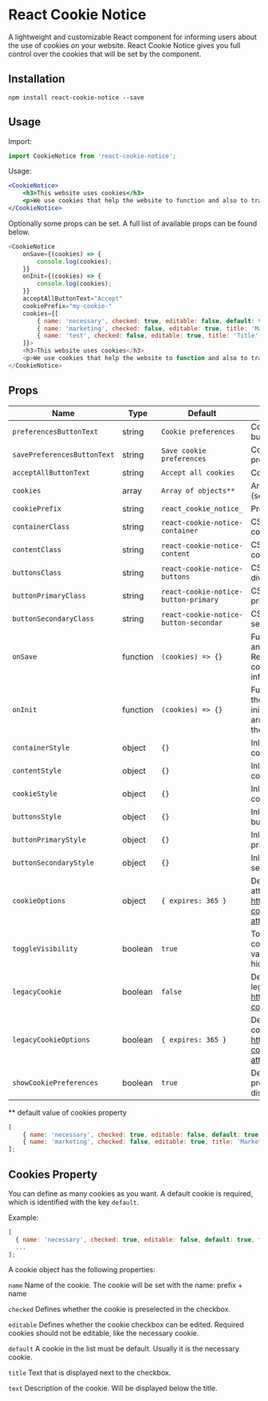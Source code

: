 # React Cookie Notice

A lightweight and customizable React component for informing users about the use of cookies on your website.
React Cookie Notice gives you full control over the cookies that will be set by the component.

## Installation

```shell
npm install react-cookie-notice --save
```

## Usage

Import:

```js
import CookieNotice from 'react-cookie-notice';
```

Usage:

```jsx
<CookieNotice>
    <h3>This website uses cookies</h3>
    <p>We use cookies that help the website to function and also to track how you interact with it. We will only use the cookies if you consent to it by clicking on "Accept all cookies". You can also manage individual cookie preferences.</p>
</CookieNotice>
```

Optionally some props can be set. A full list of available props can be found below.

```js
<CookieNotice
    onSave={(cookies) => {
        console.log(cookies);
    }}
    onInit={(cookies) => {
        console.log(cookies);
    }}
    acceptAllButtonText="Accept"
    cookiePrefix="my-cookie-"
    cookies={[
        { name: 'necessary', checked: true, editable: false, default: true, title: 'Essential', text: 'Essential cookies enable basic functions and are necessary for the proper function of the website. The website cannot function properly without these cookies.' },
        { name: 'marketing', checked: false, editable: true, title: 'Marketing', text: 'Marketing cookies are used to track visitors across websites. They are used by third-party advertisers or publishers to display personalized ads.' },
        { name: 'test', checked: false, editable: true, title: 'Title', text: 'Lorem ipsum dolor sit amet.' }
    ]}>
    <h3>This website uses cookies</h3>
    <p>We use cookies that help the website to function and also to track how you interact with it. We will only use the cookies if you consent to it by clicking on "Accept all cookies". You can also manage individual cookie preferences.</p>
</CookieNotice>
```

## Props

| Name                        | Type     | Default                               | Description                                                                                                        |
| --------------------------- | -------- | ------------------------------------- | ------------------------------------------------------------------------------------------------------------------ |
| `preferencesButtonText`     | string   | `Cookie preferences`                  | Content of preferences button.                                                                                     |
| `savePreferencesButtonText` | string   | `Save cookie preferences`             | Content of save preferences button.                                                                                |
| `acceptAllButtonText`       | string   | `Accept all cookies`                  | Content of accept button.                                                                                          |
| `cookies`                   | array    | `Array of objects**`                  | Array of available cookies (see Cookies Property).                                                                 |
| `cookiePrefix`              | string   | `react_cookie_notice_`                | Prefix of the cookie name.                                                                                         |
| `containerClass`            | string   | `react-cookie-notice-container`       | CSS classes of the container div.                                                                                  |
| `contentClass`              | string   | `react-cookie-notice-content`         | CSS classes of the content div.                                                                                    |
| `buttonsClass`              | string   | `react-cookie-notice-buttons`         | CSS classes of the button div.                                                                                     |
| `buttonPrimaryClass`        | string   | `react-cookie-notice-button-primary`  | CSS classes of the primary button.                                                                                 |
| `buttonSecondaryClass`      | string   | `react-cookie-notice-button-secondar` | CSS classes of the secondary button.                                                                               |
| `onSave`                    | function | `(cookies) => {}`                     | Function to be called after any cookie is set. Receives an array of all cookies and their informations.            |
| `onInit`                    | function | `(cookies) => {}`                     | Function to be called after the component is initialized. Receives an array of all cookies and their informations. |
| `containerStyle`            | object   | `{}`                                  | Inline styling for the container div.                                                                              |
| `contentStyle`              | object   | `{}`                                  | Inline styling for the content div.                                                                                |
| `cookieStyle`               | object   | `{}`                                  | Inline styling for the cookie div.                                                                                 |
| `buttonsStyle`              | object   | `{}`                                  | Inline styling for the buttons div.                                                                                |
| `buttonPrimaryStyle`        | object   | `{}`                                  | Inline styling for the primary button.                                                                             |
| `buttonSecondaryStyle`      | object   | `{}`                                  | Inline styling for the secondary button.                                                                           |
| `cookieOptions`             | object   | `{ expires: 365 }`                    | Defines additional cookie attributes. See: https://github.com/js-cookie/js-cookie#cookie-attributes                |
| `toggleVisibility`          | boolean  | `true`                                | Toggles the display of the cookie notice. Change value of toggleVisibility to hide or show.                        |
| `legacyCookie`              | boolean  | `false`                               | Defines whether the legacy cookie is set. See: https://web.dev/samesite-cookie-recipes/                            |
| `legacyCookieOptions`       | boolean  | `{ expires: 365 }`                    | Defines additional legacy cookie attributes. See: https://github.com/js-cookie/js-cookie#cookie-attributes         |
| `showCookiePreferences`     | boolean  | `true`                                | Defines whether the preferences button is displayed.                                                               |

\*\* default value of cookies property

```js
[
    { name: 'necessary', checked: true, editable: false, default: true, title: 'Essential', text: '...' },
    { name: 'marketing', checked: false, editable: true, title: 'Marketing', text: '...' }
];
```

## Cookies Property

You can define as many cookies as you want. A default cookie is required, which is identified with the key `default`.

Example:

```js
[
  { name: 'necessary', checked: true, editable: false, default: true, title: 'Essential', text: '...' },
  ...
];
```

A cookie object has the following properties:

`name`
Name of the cookie. The cookie will be set with the name: prefix + name

`checked`
Defines whether the cookie is preselected in the checkbox.

`editable`
Defines whether the cookie checkbox can be edited. Required cookies should not be editable, like the necessary cookie.

`default`
A cookie in the list must be default. Usually it is the necessary cookie.

`title`
Text that is displayed next to the checkbox.

`text`
Description of the cookie. Will be displayed below the title.
